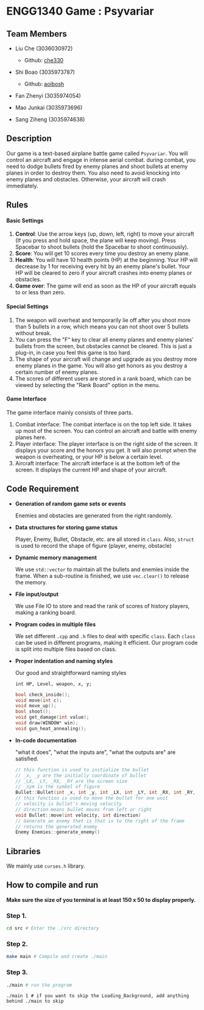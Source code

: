 # ENGG1340 Game : Psyvariar
## Team Members
* Liu Che (3036030972)
  * Github: [che330](https://github.com/che330)

* Shi Boao (3035973787)
  * Github: [aoibosh](https://github.com/aoibosh)

* Fan Zhenyi (3035974054)
* Mao Junkai (3035973696)
* Sang Ziheng (3035974638)

## Description

Our game is a text-based airplane battle game called `Psyvariar`. You will control an aircraft and engage in intense aerial combat. during combat, you need to dodge bullets fired by enemy planes and shoot bullets at enemy planes in order to destroy them. You also need to avoid knocking into enemy planes and obstacles. Otherwise, your aircraft will crash immediately. 

## Rules

#### Basic Settings

1. **Control**: Use the arrow keys (up, down, left, right) to move your aircraft (If you press and hold space, the plane will keep moving). Press Spacebar to shoot bullets (hold the Spacebar to shoot continuously). 
2. **Score**: You will get 10 scores every time you destroy an enemy plane.
3. **Health**: You will have 10 health points (HP) at the beginning. Your HP will decrease by 1 for receiving every hit by an enemy plane's bullet. Your HP will be cleared to zero if your aircraft crashes into enemy planes or obstacles.
4. **Game over**: The game will end as soon as the HP of your aircraft equals to or less than zero.

#### Special Settings

1. The weapon will overheat and temporarily lie off after you shoot more than 5 bullets in a row, which means you can not shoot over 5 bullets without break.
2. You can press the "F" key to clear all enemy planes and enemy planes' bullets from the screen, but obstacles cannot be cleared. This is just a plug-in, in case you feel this game is too hard.
3. The shape of your aircraft will change and upgrade as you destroy more enemy planes in the game. You will also get honors as you destroy a certain number of enemy planes.
4. The scores of different users are stored in a rank board, which can be viewed by selecting the "Rank Board" option in the menu. 

#### Game Interface

The game interface mainly consists of three parts.

1. Combat interface: The combat interface is on the top left side. It takes up most of the screen. You can control an aircraft and battle with enemy planes here.
2. Player interface: The player interface is on the right side of the screen. It displays your score and the honors you get. It will also prompt when the weapon is overheating, or your HP is below a certain level. 
3. Aircraft interface: The aircraft interface is at the bottom left of the screen. It displays the current HP and shape of your aircraft. 

## Code Requirement

* **Generation of random game sets or events**

  Enemies and obstacles are generated from the right randomly.

* **Data structures for storing game status**

  Player, Enemy, Bullet, Obstacle, etc. are all stored in `class`. Also, `struct` is used to record the shape of figure (player, enemy, obstacle)

* **Dynamic memory management**

  We use `std::vector` to maintain all the bullets and enemies inside the frame. When a sub-routine is finished, we use `vec.clear()` to release the memory. 

* **File input/output** 

  We use File IO to store and read the rank of scores of history players, making a ranking board.

* **Program codes in multiple files**

  We set different `.cpp` and `.h` files to deal with specific `class`. Each `class` can be used in different programs, making it efficient. Our program code is split into multiple files based on class.

* **Proper indentation and naming styles**

  Our good and straightforward naming styles

  `int HP, Level, weapon, x, y;`

  ```c++
  bool check_inside();
  void move(int c);
  void move_up();
  bool shoot();
  void get_damage(int value);
  void draw(WINDOW* win);
  void gun_heat_annealing();
  ```

* **In-code documentation**

  "what it does", "what the inputs are", "what the outputs are" are satisfied.
  
  ```c++
  // this function is used to initialize the bullet
  // _x, _y are the initially coordinate of bullet
  // _LX, _LY, _RX, _RY are the screen size
  // _sym is the symbol of figure
  Bullet::Bullet(int _x, int _y, int _LX, int _LY, int _RX, int _RY, char _sym)
  // this function is used to move the bullet for one unit
  // velocity is bullet's moving velocity
  // direction means bullet moves from left or right
  void Bullet::move(int velocity, int direction)
  // Generate an enemy thet is that is to the right of the frame
  // returns the generated enemy
  Enemy Enemies::generate_enemy()
  ```

## Libraries

We mainly use `curses.h` library.

## How to compile and run
**Make sure the size of you terminal is at least 150 x 50 to display properly.**
### Step 1.
```bash
cd src # Enter the ./src directory
```
### Step 2.
```bash
make main # Compile and create ./main
```
### Step 3.
```bash
./main # run the program
```

```shell
./main 1 # if you want to skip the Loading_Background, add anything behind ./main to skip
```

